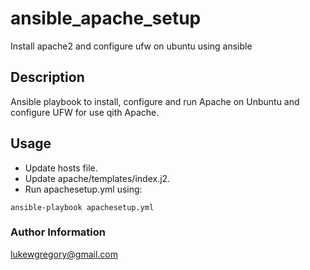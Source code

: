 # ansible_apache_setup
Install apache2 and configure ufw on ubuntu using ansible
## Description
Ansible playbook to install, configure and run Apache on Unbuntu and configure UFW for use qith Apache.  
## Usage

- Update hosts file.
- Update apache/templates/index.j2.  
- Run apachesetup.yml using:
```
ansible-playbook apachesetup.yml
```
### Author Information
lukewgregory@gmail.com
